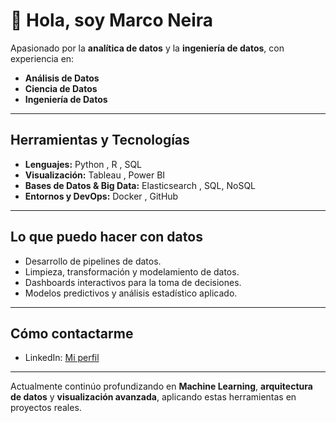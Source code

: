 # 👋 Hola, soy Marco Neira  

Apasionado por la **analítica de datos** y la **ingeniería de datos**, con experiencia en:  
- **Análisis de Datos**  
- **Ciencia de Datos**  
- **Ingeniería de Datos**  

---

##  Herramientas y Tecnologías
- **Lenguajes:** Python , R , SQL   
- **Visualización:** Tableau , Power BI  
- **Bases de Datos & Big Data:** Elasticsearch , SQL, NoSQL  
- **Entornos y DevOps:** Docker , GitHub   

---

## Lo que puedo hacer con datos
- Desarrollo de pipelines de datos.  
- Limpieza, transformación y modelamiento de datos.  
- Dashboards interactivos para la toma de decisiones.  
- Modelos predictivos y análisis estadístico aplicado.  

---

## Cómo contactarme
-  LinkedIn: [Mi perfil](https://www.linkedin.com/in/marco-neira-hernandez-2493a7137)  


---

Actualmente continúo profundizando en **Machine Learning**, **arquitectura de datos** y **visualización avanzada**, aplicando estas herramientas en proyectos reales.
